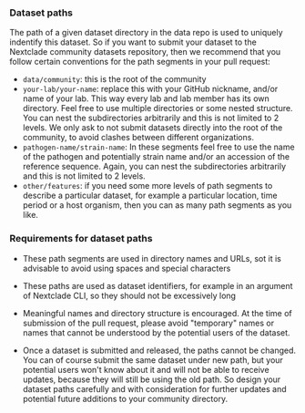 ### Dataset paths

The path of a given dataset directory in the data repo is used to uniquely indentify this dataset. So if you want to submit your dataset to the Nextclade community datasets repository, then we recommend that you follow certain conventions for the path segments in your pull request:

- `data/community`: this is the root of the community
- `your-lab/your-name`: replace this with your GitHub nickname, and/or name of your lab. This way every lab and lab member has its own directory. Feel free to use multiple directories or some nested structure. You can nest the subdirectories arbitrarily and this is not limited to 2 levels. We only ask to not submit datasets directly into the root of the community, to avoid clashes between different organizations.
- `pathogen-name/strain-name`: In these segments feel free to use the name of the pathogen and potentially strain name and/or an accession of the reference sequence. Again, you can nest the subdirectories arbitrarily and this is not limited to 2 levels.
- `other/features`: if you need some more levels of path segments to describe a particular dataset, for example a particular location, time period or a host organism, then you can as many path segments as you like.

### Requirements for dataset paths

- These path segments are used in directory names and URLs, sot it is advisable to avoid using spaces and special characters

- These paths are used as dataset identifiers, for example in an argument of Nextclade CLI, so they should not be excessively long

- Meaningful names and directory structure is encouraged. At the time of submission of the pull request, please avoid "temporary" names or names that cannot be understood by the potential users of the dataset.

- Once a dataset is submitted and released, the paths cannot be changed. You can of course submit the same dataset under new path, but your potential users won't know about it and will not be able to receive updates, because they will still be using the old path. So design your dataset paths carefully and with consideration for further updates and potential future additions to your community directory.


